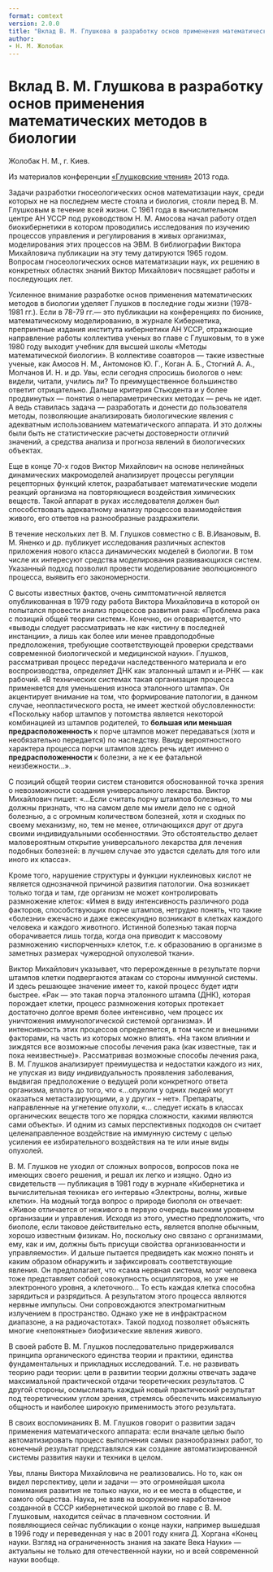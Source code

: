 ```yaml
---
format: comtext
version: 2.0.0
title: "Вклад В. М. Глушкова в разработку основ применения математических методов в биологии"
author:
- Н. М. Жолобак
---
```


# Вклад В. М. Глушкова в разработку основ применения математических методов в биологии

Жолобак Н. М., г. Киев.

Из материалов конференции [«Глушковские чтения»](index.md) 2013 года.

Задачи разработки гносеологических основ математизации наук, среди которых не на последнем месте стояла и биология, стояли перед В. М. Глушковым в течение всей жизни. С 1961 года в вычислительном центре АН УССР под руководством Н. М. Амосова начал работу отдел биокибернетики в котором проводились исследования по изучению процессов управления и регулирования в живых организмах, моделирования этих процессов на ЭВМ. В библиографии Виктора Михайловича публикации на эту тему датируются 1965 годом. Вопросам гносеологических основ математизации наук, их решению в конкретных областях знаний Виктор Михайлович посвящает работы и последующих лет.

Усиленное внимание разработке основ применения математических методов в биологии уделяет Глушков в последние годы жизни (1978-1981 гг.). Если в 78-79 гг.— это публикации на конференциях по бионике, математическому моделированию, в журнале Кибернетика, препринтные издания института кибернетики АН УССР, отражающие направление работы коллектива ученых во главе с Глушковым, то в уже 1980 году выходит учебник для высшей школы «Методы математической биологии». В коллективе соавторов — такие известные ученые, как Амосов Н. М., Антомонов Ю. Г., Коган А. Б., Стогний А. А., Молчанов И. Н. и др. Увы, если сегодня спросишь биологов о нем: видели, читали, учились ли? То преимущественное большинство ответит отрицательно. Дальше критерия Стьюдента и у более продвинутых — понятия о непараметрических методах — речь не идет. А ведь ставилась задача — разработать и донести до пользователя методы, позволяющие анализировать биологические явления с адекватным использованием математического аппарата. И это должны были быть не статистические расчеты достоверности отличий значений, а средства анализа и прогноза явлений в биологических объектах.

Еще в конце 70-х годов Виктор Михайлович на основе нелинейных динамических макромоделей анализирует процессы регуляции рецепторных функций клеток, разрабатывает математические модели реакций организма на повторяющиеся воздействия химических веществ. Такой аппарат в руках исследователя должен был способствовать адекватному анализу процессов взаимодействия живого, его ответов на разнообразные раздражители.

В течение нескольких лет В. М. Глушков совместно с В. В.Ивановым, В. М. Яненко и др. публикует исследования различных аспектов приложения нового класса динамических моделей в биологии. В том числе их интересуют средства моделирования развивающихся систем. Указанный подход позволил провести моделирование эволюционного процесса, выявить его закономерности.

С высоты известных фактов, очень симптоматичной является опубликованная в 1979 году работа Виктора Михайловича в которой он попытался провести анализ процессов развития рака: «Проблема рака с позиций общей теории систем». Конечно, он оговаривается, что «выводы следует рассматривать не как «истину в последней инстанции», а лишь как более или менее правдоподобные предположения, требующие соответствующей проверки средствами современной биологической и медицинской науки». Глушков, рассматривая процесс передачи наследственного материала и его воспроизводства, определяет ДНК как эталонный штамп и и-РНК — как рабочий. «В технических системах такая организация процесса применяется для уменьшения износа эталонного штампа». Он акцентирует внимание на том, что формирование патологии, в данном случае, неопластического роста, не имеет жесткой обусловленности: «Поскольку набор штампов у потомства является некоторой комбинацией из штампов родителей, то **большая или меньшая предрасположенность** к порче штампов может передаваться (хотя и необязательно передается) по наследству. Ввиду вероятностного характера процесса порчи штампов здесь речь идет именно о **предрасположенности** к болезни, а не к ее фатальной неизбежности...».

С позиций общей теории систем становится обоснованной точка зрения о невозможности создания универсального лекарства. Виктор Михайлович пишет: «...Если считать порчу штампов болезнью, то мы должны признать, что на самом деле мы имели дело не с одной болезнью, а с огромным количеством болезней, хотя и сходных по своему механизму, но, тем не менее, отличающихся друг от друга своими индивидуальными особенностями. Это обстоятельство делает маловероятным открытие универсального лекарства для лечения подобных болезней: в лучшем случае это удастся сделать для того или иного их класса».

Кроме того, нарушение структуры и функции нуклеиновых кислот не является однозначной причиной развития патологии. Она возникает только тогда и там, где организм не может контролировать размножение клеток: «Имея в виду интенсивность различного рода факторов, способствующих порче штампов, нетрудно понять, что такие «болезни» ежечасно и даже ежесекундно возникают в клетках каждого человека и каждого животного. Истинной болезнью такая порча оборачивается лишь тогда, когда она приводит к массовому размножению «испорченных» клеток, т.е. к образованию в организме в заметных размерах чужеродной опухолевой ткани».

Виктор Михайлович указывает, что перерожденные в результате порчи штампов клетки подвергаются атакам со стороны иммунной системы. И здесь решающее значение имеет то, какой процесс будет идти быстрее. «Рак — это такая порча эталонного штампа (ДНК), которая порождает клетки, процесс размножения которых протекает достаточно долгое время более интенсивно, чем процесс их уничтожения иммунологической системой организма». И интенсивность этих процессов определяется, в том числе и внешними факторами, на часть из которых можно влиять. «На таком влиянии и зиждятся все возможные способы лечения рака (как известные, так и пока неизвестные)». Рассматривая возможные способы лечения рака, В. М. Глушков анализирует преимущества и недостатки каждого из них, не упуская из виду индивидуальность проявления заболевания, выдвигая предположение о ведущей роли конкретного ответа организма, вплоть до того, что «...опухоли у одних людей могут оказаться метастазирующими, а у других – нет». Препараты, направленные на угнетение опухоли, «... следует искать в классах органических веществ того же порядка сложности, какими являются сами объекты». И одним из самых перспективных подходов он считает целенаправленное воздействие на иммунную систему с целью усиления ее избирательного воздействия на те или иные виды опухолей.

В. М. Глушков не уходил от сложных вопросов, вопросов пока не имеющих своего решения, и решал их легко и изящно. Одно из свидетельств — публикация в 1981 году в журнале «Кибернетика и вычислительная техника» его интервью «Электроны, волны, живые клетки». На модный тогда вопрос о природе биополя он отвечает: «Живое отличается от неживого в первую очередь высоким уровнем организации и управления. Исходя из этого, уместно предположить, что биополе, если таковое действительно есть, является вполне обычным, хорошо известным физикам. Но, поскольку оно связано с организмами, ему, как и им, должны быть присущи свойства организованности и управляемости». И дальше пытается предвидеть как можно понять и каким образом обнаружить и зафиксировать соответствующие явления. Он предполагает, что «сама нервная система, мозг человека тоже представляет собой совокупность осцилляторов, но уже не электронного уровня, а клеточного... То есть каждая клетка способна зарядиться и разрядиться. А результатом этого процесса являются нервные импульсы. Они сопровождаются электромагнитным излучением в пространство. Однако уже не в инфрактрасном диапазоне, а на радиочастотах». Такой подход позволяет объяснять многие «непонятные» биофизические явления живого.

В своей работе В. М. Глушков последовательно придерживался принципа органического единства теории и практики, единства фундаментальных и прикладных исследований. Т.е. не развивать теорию ради теории: цели в развитии теории должны отвечать задаче максимальной практической отдачи теоретических результатов. С другой стороны, осмысливать каждый новый практический результат под теоретическим углом зрения, стремясь обеспечить максимальную общность и наиболее широкую применимость этого результата.

В своих воспоминаниях В. М. Глушков говорит о развитии задач применения математического аппарата: если вначале целью было автоматизировать процесс выполнения самых разнообразных работ, то конечный результат представлялся как создание автоматизированной системы развития науки и техники в целом.

Увы, планы Виктора Михайловича не реализовались. Но то, как он видел перспективу, цели и задачи — это огромнейшая школа понимания развития не только науки, но и ее места в обществе, и самого общества. Наука, не взяв на вооружение наработанное созданной в СССР кибернетической школой во главе с В. М. Глушковым, находится сейчас в плачевном состоянии. И появляющиеся сейчас публикации о конце науки, например вышедшая в 1996 году и переведенная у нас в 2001 году книга Д. Хоргана «Конец науки. Взгляд на ограниченность знания на закате Века Науки» — актуальны не только для отечественной науки, но и всей современной науки вообще.

